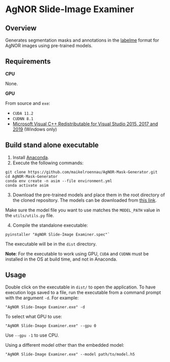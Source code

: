 # AgNOR Slide-Image Examiner

## Overview

Generates segmentation masks and annotations in the [labelme](https://github.com/maikelronnau/labelme) format for AgNOR images using pre-trained models.

## Requirements

**CPU**

None.

**GPU**

From source and `exe`:
- `CUDA 11.2`
- `CUDNN 8.1`
- [Microsoft Visual C++ Redistributable for Visual Studio 2015, 2017 and 2019](https://learn.microsoft.com/en-US/cpp/windows/latest-supported-vc-redist?view=msvc-170) (Windows only)

## Build stand alone executable

1. Install [Anaconda](https://www.anaconda.com/).
2. Execute the following commands:

```console
git clone https://github.com/maikelroennau/AgNOR-Mask-Generator.git
cd AgNOR-Mask-Generator
conda env create -n asim --file environment.yml
conda activate asim
```

3. Download the pre-trained models and place them in the root directory of the cloned repository. The models can be downloaded from [this link](https://ufrgscpd-my.sharepoint.com/:f:/g/personal/00330519_ufrgs_br/EnzAQbs3_4FHlbxemScpD9IBVKNpGUbXRH0Oqqw7nFkYGA?e=vRbBpS).

Make sure the model file you want to use matches the `MODEL_PATH` value in the `utils/utils.py` file.

4. Compile the standalone executable:

```console
pyinstaller "AgNOR Slide-Image Examiner.spec"`
```

The executable will be in the `dist` directory.

**Note**: For the executable to work using GPU, `CUDA` and `CUDNN` must be installed in the OS at build time, and not in Anaconda.

## Usage

Double click on the executable in `dist/` to open the application. To have execution logs saved to a file, run the executable from a command prompt with the argument `-d`. For example:

```console
"AgNOR Slide-Image Examiner.exe" -d
```

To select what GPU to use:

```console
"AgNOR Slide-Image Examiner.exe" --gpu 0
```

Use `--gpu -1` to use CPU.

Using a different model other than the embedded model:

```console
"AgNOR Slide-Image Examiner.exe" --model path/to/model.h5
```
